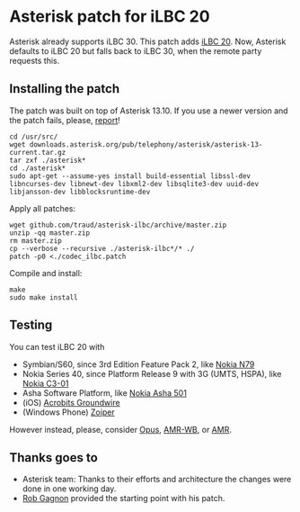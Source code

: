 # Asterisk patch for iLBC 20

Asterisk already supports iLBC 30. This patch adds [iLBC 20](http://tools.ietf.org/html/rfc3952). Now, Asterisk defaults to iLBC 20 but falls back to iLBC 30, when the remote party requests this.

## Installing the patch

The patch was built on top of Asterisk 13.10. If you use a newer version and the patch fails, please, [report](http://help.github.com/articles/creating-an-issue/)!

    cd /usr/src/
    wget downloads.asterisk.org/pub/telephony/asterisk/asterisk-13-current.tar.gz
    tar zxf ./asterisk*
    cd ./asterisk*
    sudo apt-get --assume-yes install build-essential libssl-dev libncurses-dev libnewt-dev libxml2-dev libsqlite3-dev uuid-dev libjansson-dev libblocksruntime-dev

Apply all patches:

    wget github.com/traud/asterisk-ilbc/archive/master.zip
    unzip -qq master.zip
    rm master.zip
    cp --verbose --recursive ./asterisk-ilbc*/* ./
    patch -p0 <./codec_ilbc.patch

Compile and install:

    make
    sudo make install

## Testing
You can test iLBC 20 with

* Symbian/S60, since 3rd Edition Feature Pack 2, like [Nokia N79](http://www.gsmarena.com/compare.php3?idPhone1=2497&idPhone2=2792&idPhone3=4021)
* Nokia Series 40, since Platform Release 9 with 3G (UMTS, HSPA), like [Nokia C3-01](http://www.gsmarena.com/compare.php3?&idPhone1=3479&idPhone2=4546&idPhone3=5663)
* Asha Software Platform, like [Nokia Asha 501](http://www.gsmarena.com/compare.php3?&idPhone2=5795&idPhone3=5794&idPhone1=5792)
* (iOS) [Acrobits Groundwire](http://itunes.apple.com/app/groundwire-business-caliber/id378503081?mt=8)
* (Windows Phone) [Zoiper](http://www.windowsphone.com/s?appid=9cc16f11-b78b-437d-87ec-578fa1660737)

However instead, please, consider [Opus](http://github.com/traud/asterisk-opus), [AMR-WB](http://github.com/traud/asterisk-amr), or [AMR](http://github.com/traud/asterisk-amr).

## Thanks goes to
* Asterisk team: Thanks to their efforts and architecture the changes were done in one working day.
* [Rob Gagnon](http://issues.asterisk.org/jira/browse/ASTERISK-18094) provided the starting point with his patch.